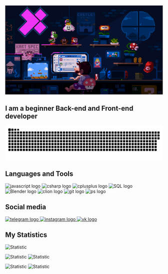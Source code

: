 ![Header](https://github.com/Onerload/Onerload/blob/main/assets/gif%20programing.gif)
## I am a beginner Back-end and Front-end developer 

![Header](https://github.com/Onerload/Onerload/blob/main/assets/github-snake.svg)

## Languages and Tools
<div align="left">
  <img src="https://cdn.jsdelivr.net/gh/devicons/devicon/icons/javascript/javascript-original.svg" height="40" alt="javascript logo"  />
  <img src="https://cdn.jsdelivr.net/gh/devicons/devicon@latest/icons/csharp/csharp-original.svg" height="40" alt="csharp logo"  
  />
  <img src="https://cdn.jsdelivr.net/gh/devicons/devicon@latest/icons/cplusplus/cplusplus-original.svg" height="40" alt="cplusplus logo"  
  />
  <img src="https://cdn.jsdelivr.net/gh/devicons/devicon@latest/icons/azuresqldatabase/azuresqldatabase-original.svg" height="40" alt="SQL logo"  
  />
  <img src="https://cdn.jsdelivr.net/gh/devicons/devicon@latest/icons/blender/blender-original-wordmark.svg" height="40" alt="Blender logo"  
  />
  <img src="https://cdn.jsdelivr.net/gh/devicons/devicon@latest/icons/clion/clion-original.svg" height="40" alt="clion logo"  
  />
  <img src="https://cdn.jsdelivr.net/gh/devicons/devicon@latest/icons/git/git-original-wordmark.svg" height="40" alt="git logo"  
  />
  <img src="https://cdn.jsdelivr.net/gh/devicons/devicon@latest/icons/photoshop/photoshop-original.svg" height="40" alt="ps logo"  
  />
</div>

## Social media
<div id="badges" target="_blank">
<a href="https://t.me/IamOverlord228">
  <img src="https://cdn-icons-png.flaticon.com/128/3670/3670306.png" height="40" alt="telegram logo"  
  />
<a href="https://www.instagram.com/zakhariunkevich/">
  <img src="https://cdn-icons-png.flaticon.com/128/1384/1384063.png" height="40" alt="instagram logo"  
  />
<a href="https://vk.com/id575179123">
  <img src="https://cdn-icons-png.flaticon.com/128/5968/5968835.png" height="40" alt="vk logo" />
  </a>
</div>

## My Statistics
![Statistic](http://github-profile-summary-cards.vercel.app/api/cards/profile-details?username=Onerload&theme=aura)

![Statistic](http://github-profile-summary-cards.vercel.app/api/cards/stats?username=Onerload&theme=aura)
![Statistic](http://github-profile-summary-cards.vercel.app/api/cards/productive-time?username=Onerload&theme=aura&utcOffset=8)

![Statistic](http://github-profile-summary-cards.vercel.app/api/cards/repos-per-language?username=Onerload&theme=aura)
![Statistic](http://github-profile-summary-cards.vercel.app/api/cards/most-commit-language?username=Onerload&theme=aura)


